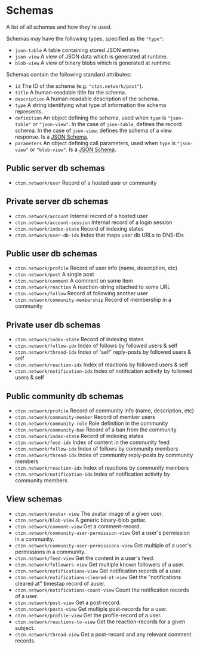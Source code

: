 # Schemas

A list of all schemas and how they're used.

Schemas may have the following types, specified as the `"type"`:

- `json-table` A table containing stored JSON entries.
- `json-view` A view of JSON data which is generated at runtime.
- `blob-view` A view of binary blobs which is generated at runtime.

Schemas contain the following standard attributes:

- `id` The ID of the schema (e.g. `"ctzn.network/post"`).
- `title` A human-readable title for the schema.
- `description` A human-readable description of the schema.
- `type` A string identifying what type of information the schema represents.
- `definition` An object defining the schema, used when `type` is `"json-table"` or `"json-view"`. In the case of `json-table`, defines the record schema. In the case of `json-view`, defines the schema of a view response. Is a [JSON Schema](https://json-schema.org/).
- `parameters` An object defining call parameters, used when `type` is `"json-view"` or `"blob-view"`. Is a [JSON Schema](https://json-schema.org/).

## Public server db schemas

- `ctzn.network/user` Record of a hosted user or community

## Private server db schemas

- `ctzn.network/account` Internal record of a hosted user
- `ctzn.network/account-session` Internal record of a login session
- `ctzn.network/index-state` Record of indexing states
- `ctzn.network/user-db-idx` Index that maps user db URLs to DNS-IDs

## Public user db schemas

- `ctzn.network/profile` Record of user info (name, description, etc)
- `ctzn.network/post` A single post
- `ctzn.network/comment` A comment on some item
- `ctzn.network/reaction` A reaction-string attached to some URL
- `ctzn.network/follow` Record of following another user
- `ctzn.network/community-membership` Record of membership in a community

## Private user db schemas

- `ctzn.network/index-state` Record of indexing states
- `ctzn.network/follow-idx` Index of follows by followed users & self
- `ctzn.network/thread-idx` Index of 'self' reply-posts by followed users & self
- `ctzn.network/reaction-idx` Index of reactions by followed users & self
- `ctzn.network/notification-idx` Index of notification activity by followed users & self

## Public community db schemas

- `ctzn.network/profile` Record of community info (name, description, etc)
- `ctzn.network/community-member` Record of member users
- `ctzn.network/community-role` Role definition in the community
- `ctzn.network/community-ban` Record of a ban from the community
- `ctzn.network/index-state` Record of indexing states
- `ctzn.network/feed-idx` Index of content in the community feed
- `ctzn.network/follow-idx` Index of follows by community members
- `ctzn.network/thread-idx` Index of community reply-posts by community members
- `ctzn.network/reaction-idx` Index of reactions by community members
- `ctzn.network/notification-idx` Index of notification activity by community members

## View schemas

- `ctzn.network/avatar-view` The avatar image of a given user.
- `ctzn.network/blob-view` A generic binary-blob getter.
- `ctzn.network/comment-view` Get a comment-record.
- `ctzn.network/community-user-permission-view` Get a user's permission in a community.
- `ctzn.network/community-user-permissions-view` Get multiple of a user's permissions in a community.
- `ctzn.network/feed-view` Get the content in a user's feed.
- `ctzn.network/followers-view` Get multiple known followers of a user.
- `ctzn.network/notifications-view` Get notification records of a user.
- `ctzn.network/notifications-cleared-at-view` Get the "notifications cleared at" timestap record of auser.
- `ctzn.network/notifications-count-view` Count the notification records of a user.
- `ctzn.network/post-view` Get a post-record.
- `ctzn.network/posts-view` Get multiple post-records for a user.
- `ctzn.network/profile-view` Get the profile-record of a user.
- `ctzn.network/reactions-to-view` Get the reaction-records for a given subject.
- `ctzn.network/thread-view` Get a post-record and any relevant comment records.